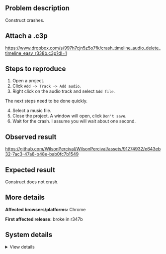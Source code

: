 ## Problem description

Construct crashes.

## Attach a .c3p

https://www.dropbox.com/s/997h7cjn5z5o7fk/crash_timeline_audio_delete_timeline_easy_r338b.c3p?dl=1

## Steps to reproduce

1. Open a project.
2. Click `Add -> Track -> Add audio`.
3. Right click on the audio track and select `Add file`.

The next steps need to be done quickly.

4. Select a music file.
6. Close the project. A window will open, click `Don't save`.
7. Wait for the crash. I assume you will wait about one second.

## Observed result

https://github.com/WilsonPercival/WilsonPercival/assets/91274932/e643eb32-7ac3-47a8-b48e-bab0fc7b1549

## Expected result

Construct does not crash.

## More details



**Affected browsers/platforms:** Chrome

**First affected release:** broke in r347b

## System details

<details><summary>View details</summary>

Error report information
Type: unhandled rejection
Reason: Error: unexpected type @ TypeError: unexpected type at Q.i (https://editor.construct.net/r347/main.js:1059:147) at d.yca (https://editor.construct.net/r347/projectResources.js:1006:462) at https://editor.construct.net/r347/components/bars/timelineBar/timelineBar.js:261:172
Stack: TypeError: unexpected type at Q.i (https://editor.construct.net/r347/main.js:1059:147) at d.yca (https://editor.construct.net/r347/projectResources.js:1006:462) at https://editor.construct.net/r347/components/bars/timelineBar/timelineBar.js:261:172
Construct version: r347
URL: https://editor.construct.net/r347/
Date: Thu Jun 29 2023 05:16:10 GMT+0300 (Восточная Европа, летнее время)
Uptime: 91.9 s

Platform information
Product: Construct 3 r347 (beta)
Browser: Chrome 109.0.5414.120
Browser engine: Chromium
Context: browser
Operating system: Windows NT 0.1.0
Device type: desktop
Device pixel ratio: 1
Logical CPU cores: 2
Approx. device memory: 4 GB
User agent: Mozilla/5.0 (Windows NT 10.0; Win64; x64) AppleWebKit/537.36 (KHTML, like Gecko) Chrome/109.0.0.0 Safari/537.36
Language setting: en-US

WebGL information
Version string: WebGL 2.0 (OpenGL ES 3.0 Chromium)
Numeric version: 2
Supports NPOT textures: yes
Supports GPU profiling: no
Supports highp precision: yes
Vendor: Google Inc. (Google)
Renderer: ANGLE (Google, Vulkan 1.3.0 (SwiftShader Device (Subzero) (0x0000C0DE)), SwiftShader driver)
Major performance caveat: yes
Maximum texture size: 8192
Point size range: 1 to 1023
Extensions: EXT_color_buffer_float, EXT_color_buffer_half_float, EXT_float_blend, EXT_texture_compression_bptc, EXT_texture_compression_rgtc, EXT_texture_filter_anisotropic, OES_draw_buffers_indexed, OES_texture_float_linear, WEBGL_compressed_texture_astc, WEBGL_compressed_texture_etc, WEBGL_compressed_texture_etc1, WEBGL_compressed_texture_s3tc, WEBGL_compressed_texture_s3tc_srgb, WEBGL_debug_renderer_info, WEBGL_lose_context, WEBGL_multi_draw, OVR_multiview2

</details>

